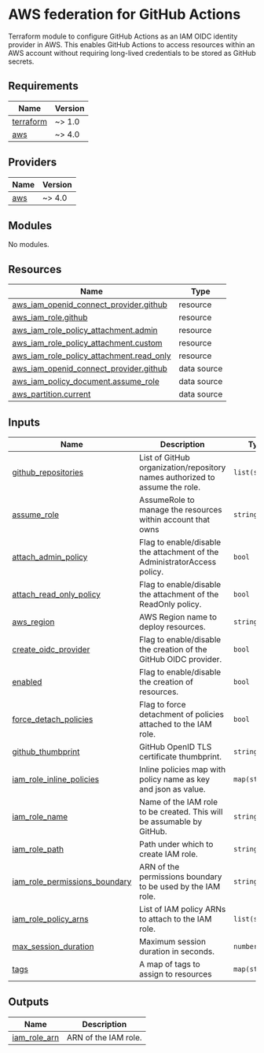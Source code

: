 # AWS federation for GitHub Actions
Terraform module to configure GitHub Actions as an IAM OIDC identity provider in
AWS. This enables GitHub Actions to access resources within an AWS account
without requiring long-lived credentials to be stored as GitHub secrets.

## Requirements

| Name | Version |
|------|---------|
| <a name="requirement_terraform"></a> [terraform](#requirement\_terraform) | ~> 1.0 |
| <a name="requirement_aws"></a> [aws](#requirement\_aws) | ~> 4.0 |

## Providers

| Name | Version |
|------|---------|
| <a name="provider_aws"></a> [aws](#provider\_aws) | ~> 4.0 |

## Modules

No modules.

## Resources

| Name | Type |
|------|------|
| [aws_iam_openid_connect_provider.github](https://registry.terraform.io/providers/hashicorp/aws/latest/docs/resources/iam_openid_connect_provider) | resource |
| [aws_iam_role.github](https://registry.terraform.io/providers/hashicorp/aws/latest/docs/resources/iam_role) | resource |
| [aws_iam_role_policy_attachment.admin](https://registry.terraform.io/providers/hashicorp/aws/latest/docs/resources/iam_role_policy_attachment) | resource |
| [aws_iam_role_policy_attachment.custom](https://registry.terraform.io/providers/hashicorp/aws/latest/docs/resources/iam_role_policy_attachment) | resource |
| [aws_iam_role_policy_attachment.read_only](https://registry.terraform.io/providers/hashicorp/aws/latest/docs/resources/iam_role_policy_attachment) | resource |
| [aws_iam_openid_connect_provider.github](https://registry.terraform.io/providers/hashicorp/aws/latest/docs/data-sources/iam_openid_connect_provider) | data source |
| [aws_iam_policy_document.assume_role](https://registry.terraform.io/providers/hashicorp/aws/latest/docs/data-sources/iam_policy_document) | data source |
| [aws_partition.current](https://registry.terraform.io/providers/hashicorp/aws/latest/docs/data-sources/partition) | data source |

## Inputs

| Name | Description | Type | Default | Required |
|------|-------------|------|---------|:--------:|
| <a name="input_github_repositories"></a> [github\_repositories](#input\_github\_repositories) | List of GitHub organization/repository names authorized to assume the role. | `list(string)` | n/a | yes |
| <a name="input_assume_role"></a> [assume\_role](#input\_assume\_role) | AssumeRole to manage the resources within account that owns | `string` | `null` | no |
| <a name="input_attach_admin_policy"></a> [attach\_admin\_policy](#input\_attach\_admin\_policy) | Flag to enable/disable the attachment of the AdministratorAccess policy. | `bool` | `false` | no |
| <a name="input_attach_read_only_policy"></a> [attach\_read\_only\_policy](#input\_attach\_read\_only\_policy) | Flag to enable/disable the attachment of the ReadOnly policy. | `bool` | `true` | no |
| <a name="input_aws_region"></a> [aws\_region](#input\_aws\_region) | AWS Region name to deploy resources. | `string` | `"ap-southeast-1"` | no |
| <a name="input_create_oidc_provider"></a> [create\_oidc\_provider](#input\_create\_oidc\_provider) | Flag to enable/disable the creation of the GitHub OIDC provider. | `bool` | `true` | no |
| <a name="input_enabled"></a> [enabled](#input\_enabled) | Flag to enable/disable the creation of resources. | `bool` | `true` | no |
| <a name="input_force_detach_policies"></a> [force\_detach\_policies](#input\_force\_detach\_policies) | Flag to force detachment of policies attached to the IAM role. | `bool` | `false` | no |
| <a name="input_github_thumbprint"></a> [github\_thumbprint](#input\_github\_thumbprint) | GitHub OpenID TLS certificate thumbprint. | `string` | `"6938fd4d98bab03faadb97b34396831e3780aea1"` | no |
| <a name="input_iam_role_inline_policies"></a> [iam\_role\_inline\_policies](#input\_iam\_role\_inline\_policies) | Inline policies map with policy name as key and json as value. | `map(string)` | `{}` | no |
| <a name="input_iam_role_name"></a> [iam\_role\_name](#input\_iam\_role\_name) | Name of the IAM role to be created. This will be assumable by GitHub. | `string` | `"github"` | no |
| <a name="input_iam_role_path"></a> [iam\_role\_path](#input\_iam\_role\_path) | Path under which to create IAM role. | `string` | `"/"` | no |
| <a name="input_iam_role_permissions_boundary"></a> [iam\_role\_permissions\_boundary](#input\_iam\_role\_permissions\_boundary) | ARN of the permissions boundary to be used by the IAM role. | `string` | `""` | no |
| <a name="input_iam_role_policy_arns"></a> [iam\_role\_policy\_arns](#input\_iam\_role\_policy\_arns) | List of IAM policy ARNs to attach to the IAM role. | `list(string)` | `[]` | no |
| <a name="input_max_session_duration"></a> [max\_session\_duration](#input\_max\_session\_duration) | Maximum session duration in seconds. | `number` | `3600` | no |
| <a name="input_tags"></a> [tags](#input\_tags) | A map of tags to assign to resources | `map(string)` | `{}` | no |

## Outputs

| Name | Description |
|------|-------------|
| <a name="output_iam_role_arn"></a> [iam\_role\_arn](#output\_iam\_role\_arn) | ARN of the IAM role. |
